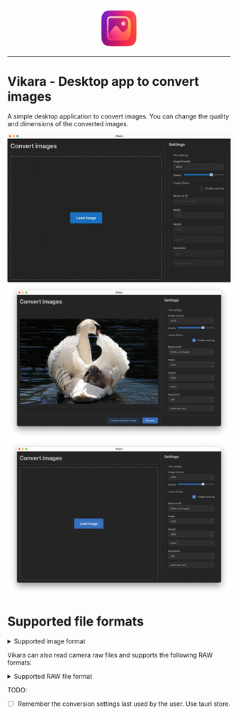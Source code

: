 <p align="center"><img align="center" width="100" src="./vikara_logo.png"/></p>
<hr/>

# Vikara - Desktop app to convert images

A simple desktop application to convert images. You can change the quality and dimensions of the converted images.

![Gif 1](https://github.com/mukeshsoni/vikara/blob/main/images/Vikara_demo.gif)
![Screenshot 1](./images/demo1.png)
![Screenshot 2](./images/demo2.png)

# Supported file formats
<details>
  <summary>Supported image format</summary>
  - JPEG
  - PNG
  - TIFF
  - WEBP
  - BMP
  - ICO
  - GIF
  - AVIF
  - HEIC/HEIF
</details>

Vikara can also read camera raw files and supports the following RAW formats:

<details>
  <summary>Supported RAW file format</summary>
  - raf
  - cr2
  - mrw
  - arw
  - srf
  - sr2
  - mef
  - orf
  - srw
  - erf
  - kdc
  - dcs
  - rw2
  - dcr
  - pef
  - crw
  - raw
  - iiq
  - 3rf
  - nrw
  - nef
  - mos
  - ari
</details>


TODO:

- [ ] Remember the conversion settings last used by the user. Use tauri store.
